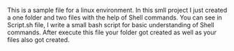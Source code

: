 This is a sample file for a linux environment. 
In this smll project I just created a one folder and two files with the help of Shell commands.
You can see in Script.sh file, I write a small bash script for basic understanding of Shell commands.
After execute this file your folder got created as well as your files also got created.
